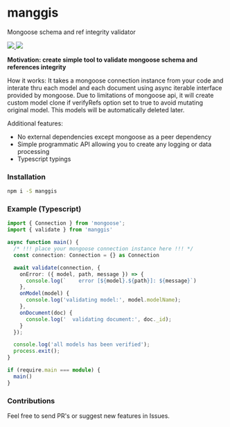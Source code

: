 # manggis
Mongoose schema and ref integrity validator


<a href="https://www.npmjs.com/package/manggis" alt="Downloads">
  <img src="https://img.shields.io/npm/dm/manggis" />
</a>

<a href="https://www.npmjs.com/package/manggis">
  <img src="https://img.shields.io/npm/v/manggis" />
</a>

**Motivation: create simple tool to validate mongoose schema and references integrity**


How it works:
It takes a mongoose connection instance from your code and interate thru each model and each
document using async iterable interface provided by mongoose. Due to limitations of mongoose api,
it will create custom model clone if verifyRefs option set to true to avoid mutating original model.
This models will be automatically deleted later.

Additional features:

- No external dependencies except mongoose as a peer dependency
- Simple programmatic API allowing you to create any logging or data processing
- Typescript typings

### Installation

```bash
npm i -S manggis
```
### Example (Typescript)

```ts
import { Connection } from 'mongoose';
import { validate } from 'manggis'

async function main() {
  /* !!! place your mongoose connection instance here !!! */
  const connection: Connection = {} as Connection

  await validate(connection, {
    onError: ({ model, path, message }) => {
      console.log(`    error [${model}.${path}]: ${message}`)
    },
    onModel(model) {
      console.log('validating model:', model.modelName);
    },
    onDocument(doc) {
      console.log('  validating document:', doc._id);
    }
  });

  console.log('all models has been verified');
  process.exit();
}

if (require.main === module) {
  main()
}

```

### Contributions

Feel free to send PR's or suggest new features in Issues.
